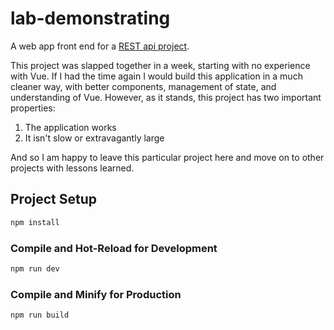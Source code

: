 # lab-demonstrating

A web app front end for a [REST api project](https://github.com/Gamma749/LabDemonstratingRESTAPI). 

This project was slapped together in a week, starting with no experience with Vue. If I had the time again I would build this application in a much cleaner way, with better components, management of state, and understanding of Vue. However, as it stands, this project has two important properties:

1. The application works
2. It isn't slow or extravagantly large

And so I am happy to leave this particular project here and move on to other projects with lessons learned.

## Project Setup

```sh
npm install
```

### Compile and Hot-Reload for Development

```sh
npm run dev
```

### Compile and Minify for Production

```sh
npm run build
```
